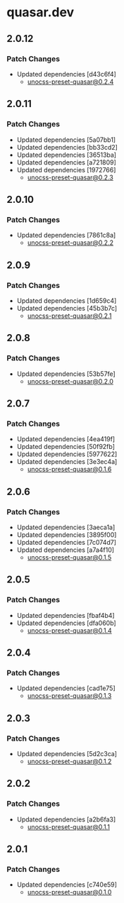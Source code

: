 # quasar.dev

## 2.0.12

### Patch Changes

- Updated dependencies [d43c6f4]
  - unocss-preset-quasar@0.2.4

## 2.0.11

### Patch Changes

- Updated dependencies [5a07bb1]
- Updated dependencies [bb33cd2]
- Updated dependencies [36513ba]
- Updated dependencies [a721809]
- Updated dependencies [1972766]
  - unocss-preset-quasar@0.2.3

## 2.0.10

### Patch Changes

- Updated dependencies [7861c8a]
  - unocss-preset-quasar@0.2.2

## 2.0.9

### Patch Changes

- Updated dependencies [1d659c4]
- Updated dependencies [45b3b7c]
  - unocss-preset-quasar@0.2.1

## 2.0.8

### Patch Changes

- Updated dependencies [53b57fe]
  - unocss-preset-quasar@0.2.0

## 2.0.7

### Patch Changes

- Updated dependencies [4ea419f]
- Updated dependencies [50f92fb]
- Updated dependencies [5977622]
- Updated dependencies [3e3ec4a]
  - unocss-preset-quasar@0.1.6

## 2.0.6

### Patch Changes

- Updated dependencies [3aeca1a]
- Updated dependencies [3895f00]
- Updated dependencies [7c074d7]
- Updated dependencies [a7a4f10]
  - unocss-preset-quasar@0.1.5

## 2.0.5

### Patch Changes

- Updated dependencies [fbaf4b4]
- Updated dependencies [dfa060b]
  - unocss-preset-quasar@0.1.4

## 2.0.4

### Patch Changes

- Updated dependencies [cad1e75]
  - unocss-preset-quasar@0.1.3

## 2.0.3

### Patch Changes

- Updated dependencies [5d2c3ca]
  - unocss-preset-quasar@0.1.2

## 2.0.2

### Patch Changes

- Updated dependencies [a2b6fa3]
  - unocss-preset-quasar@0.1.1

## 2.0.1

### Patch Changes

- Updated dependencies [c740e59]
  - unocss-preset-quasar@0.1.0
